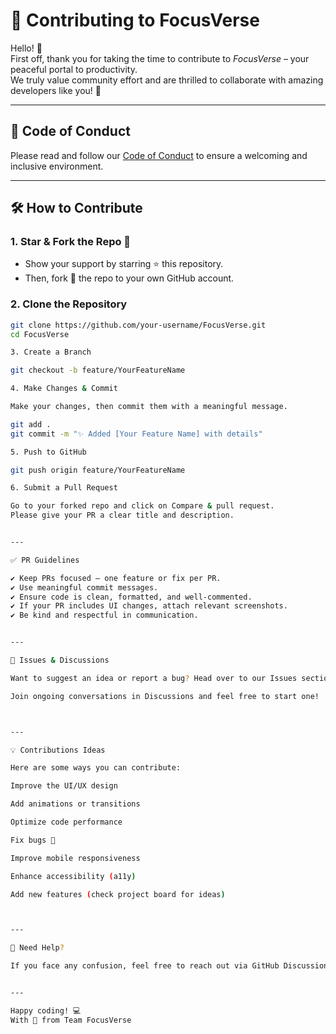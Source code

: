 # 🤝 Contributing to FocusVerse

Hello! 👋  
First off, thank you for taking the time to contribute to *FocusVerse* – your peaceful portal to productivity.  
We truly value community effort and are thrilled to collaborate with amazing developers like you! 💙

---

## 📌 Code of Conduct

Please read and follow our [Code of Conduct](./CODE_OF_CONDUCT.md) to ensure a welcoming and inclusive environment.

---

## 🛠 How to Contribute

### 1. Star & Fork the Repo 🌟
- Show your support by starring ⭐ this repository.
- Then, fork 🍴 the repo to your own GitHub account.

### 2. Clone the Repository

```bash
git clone https://github.com/your-username/FocusVerse.git
cd FocusVerse

3. Create a Branch

git checkout -b feature/YourFeatureName

4. Make Changes & Commit

Make your changes, then commit them with a meaningful message.

git add .
git commit -m "✨ Added [Your Feature Name] with details"

5. Push to GitHub

git push origin feature/YourFeatureName

6. Submit a Pull Request

Go to your forked repo and click on Compare & pull request.
Please give your PR a clear title and description.


---

✅ PR Guidelines

✔ Keep PRs focused – one feature or fix per PR.
✔ Use meaningful commit messages.
✔ Ensure code is clean, formatted, and well-commented.
✔ If your PR includes UI changes, attach relevant screenshots.
✔ Be kind and respectful in communication.


---

🧪 Issues & Discussions

Want to suggest an idea or report a bug? Head over to our Issues section.

Join ongoing conversations in Discussions and feel free to start one!



---

💡 Contributions Ideas

Here are some ways you can contribute:

Improve the UI/UX design

Add animations or transitions

Optimize code performance

Fix bugs 🐛

Improve mobile responsiveness

Enhance accessibility (a11y)

Add new features (check project board for ideas)



---

🙌 Need Help?

If you face any confusion, feel free to reach out via GitHub Discussions or email at srivastavasneha895@gmail.com.


---

Happy coding! 💻
With 💖 from Team FocusVerse